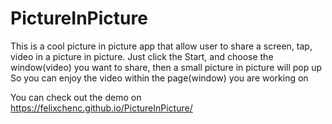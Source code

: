 # PictureInPicture

This is a cool picture in picture app that allow user to share a screen, tap, video in a picture in picture.
Just click the Start, and choose the window(video) you want to share, then a small picture in picture will pop up
So you can enjoy the video within the page(window) you are working on

You can check out the demo on https://felixchenc.github.io/PictureInPicture/

